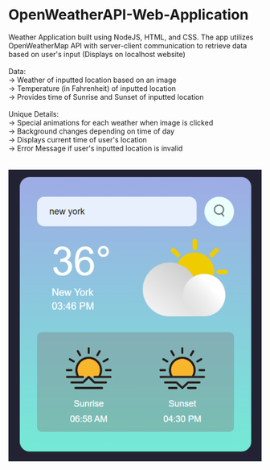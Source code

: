 # OpenWeatherAPI-Web-Application


Weather Application built using NodeJS, HTML, and CSS. The app utilizes OpenWeatherMap API with server-client communication to retrieve data based on user's input (Displays on localhost website)
<br /><br />
Data: <br />
-> Weather of inputted location based on an image <br />
-> Temperature (in Fahrenheit) of inputted location <br />
-> Provides time of Sunrise and Sunset of inputted location <br />
<br />
Unique Details:<br />
-> Special animations for each weather when image is clicked <br />
-> Background changes depending on time of day <br />
-> Displays current time of user's location <br />
-> Error Message if user's inputted location is invalid <br />
<br /><br />
![Image of Weather App during the early afternoon](https://github.com/tk2558/OpenWeatherAPI-Web-Application/blob/main/app%20display/Early%20Afternoon%20Display.PNG)


